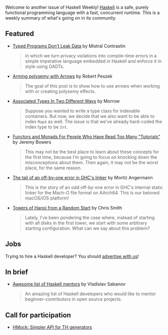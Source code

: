 Welcome to another issue of Haskell Weekly!
[Haskell](https://www.haskell.org) is a safe, purely functional programming language with a fast, concurrent runtime.
This is a weekly summary of what's going on in its community.

## Featured

<!-- Runs on 2021-06-10, 2021-06-24, 2021-07-08, and 2021-07-22. -->
<!--
- [What skills will give you an edge in 2022?](https://www.developereconomics.net/?utm_medium=newsletter&utm_source=haskell&utm_campaign=haskell_newsletter) (ad)
  > Take the Developer Nation survey and share your views about the most important coding skills, tools, and platforms for 2022. You will get a virtual goody bag with free resources, plus a chance to win a new smartphone, a laptop, licenses, Amazon vouchers and more.
-->

- [Typed Programs Don't Leak Data](https://dodisturb.me/posts/2021-06-27-Typed-Programs-Dont-Leak-Data.html) by Mistral Contrastin
  > In which we turn privacy violations into compile-time errors in a simple imperative language embedded in Haskell and enforce it in style using GADTs.

- [Arming polysemy with Arrows](https://rpeszek.github.io/posts/2021-06-28-polysemy-arrows.html) by Robert Peszek
  > The goal of this post is to show how to use arrows when working with or creating polysemy effects.

- [Associated Types In Two Different Ways](https://morrowm.github.io/posts/2021-06-26-assoc.html) by Morrow
  > Suppose you wanted to write a type class for indexable containers. But now, we decide that we also want to be able to index `Map`s as well. The issue is that we've already hard-coded the index type to be `Int`.

- [Functors and Monads For People Who Have Read Too Many "Tutorials"](http://www.jerf.org/iri/post/2958) by Jeremy Bowers
  > This may not be the best place to learn about these concepts for the first time, because I'm going to focus on knocking down the misconceptions about them. Then again, it may not be the worst place, for the same reason.

- [The tail of an off-by-one error in GHC's linker](https://log.zw3rk.com/posts/2021-06-28-off-by-one/) by Moritz Angermann
  > This is the story of an odd off-by-one error in GHC's internal static linker for the Mach-O file format on AArch64. This is our beloved macOS/iOS platform!

- [Towers of Hanoi from a Random Start](https://cdsmithus.medium.com/towers-of-hanoi-from-a-random-start-db22d09da027) by Chris Smith
  > Lately, I've been pondering the case where, instead of starting with all disks in the first tower, we start with some arbitrary starting configuration. What can we say about this problem?

## Jobs

Trying to hire a Haskell developer?
You should [advertise with us](https://haskellweekly.news/advertising.html)!

## In brief

- [Awesome list of Haskell mentors](https://willbasky.github.io/Awesome-list-of-Haskell-mentors/) by Vladislav Sabanov
  > An amazing list of Haskell developers who would like to mentor beginner-contributors in open source projects.

## Call for participation

-   [HMock: Simpler API for TH generators](https://github.com/cdsmith/HMock/issues/6)
